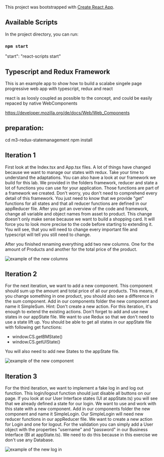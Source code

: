 This project was bootstrapped with [Create React App](https://github.com/facebook/create-react-app).

## Available Scripts

In the project directory, you can run:

### `npm start`

"start": "react-scripts start"

## Typescript and Redux Framework

This is an example app to show how to build a scalabe singele page progressive web app with typescript, redux and react

react is as loosly coupled as possible to the concept, and could be easily repaced by native WebComponents

https://developer.mozilla.org/de/docs/Web/Web_Components

## preparation: 

cd m3-redux-statemanagement
npm install


## Iteration 1

First look at the Index.tsx and App.tsx files. A lot of things have changed because we want to manage our states with redux.
Take your time to understand the adaptations. You can also have a look at our framework we build for this lab. We provided
in the folders framework, reducer and state a lot of functions you can use for your application. Those functions are part of a
framework we created. Don't worry, you don't need to comprehend every detail of this framework.
You just need to know that we provide "get" functions for all states and that all reducer functions are defined in our appReducer file.
After you got an overview of the code and framework, change all variable and object names from asset to product. This change doesn't only make sense
because we want to build a shopping card. It will force you to look more precise to the code before starting to extending it.
You will see, that you will need to change every important file and typescript will tell you still need to change.

After you finished renaming everything add two new columns. One for the amount of Products and another for the total price of the product. 


![example of the new columns](https://imgur.com/vX0AfCp "new columns")


## Iteration 2

For the next iteration, we want to add a new component. This component should sum up the amount and total price of all our products.
This means, if you change something in one product, you should also see a difference in the sum component. 
Add in our components folder the new component and name it SimpleSum. Hint: Don't create a new action. For this iteration, it's enough
to extend the existing actions. Don't forget to add and use new states in our appState file. We want to use Redux so that we don't need
to use a state lift up. You should be able to get all states in our appState file with following get functions:
* window.CS.getBMState()
* window.CS.getUIState()

You will also need to add new States to the appState file.


![example of the new component](https://imgur.com/vX0AfCp "new component")


## Iteration 3

For the third iteration, we want to implement a fake log in and log out function. This login/logout function should just disable all buttons on our page.
If you look at our User Interface states (UI at appState.ts) you will see that we already defined a state for our login.
We want to use and work with this state with a new component. Add in our components folder the new component and name it SimpleLogin.
Our SimpleLogin will need new reducer functions in our appReducer file. We want to create a new action for Login and one for logout. For the validation
you can simply add a User object with the properties "username" and "password" in our Business Interface (BI at appState.ts). We need to do this because in this exercise
we don't use any Database. 


![example of the new log in](https://imgur.com/ypapQmx "new log in")

